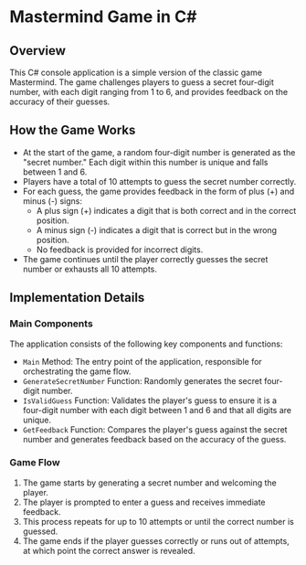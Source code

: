 # Mastermind Game in C#

## Overview

This C# console application is a simple version of the classic game Mastermind. The game challenges players to guess a secret four-digit number, with each digit ranging from 1 to 6, and provides feedback on the accuracy of their guesses.

## How the Game Works

- At the start of the game, a random four-digit number is generated as the "secret number." Each digit within this number is unique and falls between 1 and 6.
- Players have a total of 10 attempts to guess the secret number correctly.
- For each guess, the game provides feedback in the form of plus (+) and minus (-) signs:
  - A plus sign (+) indicates a digit that is both correct and in the correct position.
  - A minus sign (-) indicates a digit that is correct but in the wrong position.
  - No feedback is provided for incorrect digits.
- The game continues until the player correctly guesses the secret number or exhausts all 10 attempts.

## Implementation Details

### Main Components

The application consists of the following key components and functions:

- `Main` Method: The entry point of the application, responsible for orchestrating the game flow.
- `GenerateSecretNumber` Function: Randomly generates the secret four-digit number.
- `IsValidGuess` Function: Validates the player's guess to ensure it is a four-digit number with each digit between 1 and 6 and that all digits are unique.
- `GetFeedback` Function: Compares the player's guess against the secret number and generates feedback based on the accuracy of the guess.

### Game Flow

1. The game starts by generating a secret number and welcoming the player.
2. The player is prompted to enter a guess and receives immediate feedback.
3. This process repeats for up to 10 attempts or until the correct number is guessed.
4. The game ends if the player guesses correctly or runs out of attempts, at which point the correct answer is revealed.